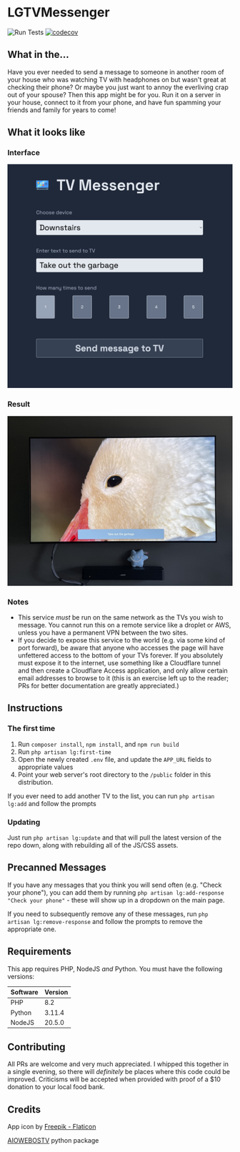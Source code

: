 # LGTVMessenger

![Run Tests](https://github.com/nexxai/LGTVMessenger/actions/workflows/RunTests.yml/badge.svg) [![codecov](https://codecov.io/gh/nexxai/LGTVMessenger/branch/main/graph/badge.svg?token=OYkZZnFyKc)](https://codecov.io/gh/nexxai/LGTVMessenger)

## What in the...

Have you ever needed to send a message to someone in another room of your house who was watching TV with headphones on but wasn't great at checking their phone?  Or maybe you just want to annoy the everliving crap out of your spouse?  Then this app might be for you.  Run it on a server in your house, connect to it from your phone, and have fun spamming your friends and family for years to come!

## What it looks like

### Interface

![Screenshot of the app interface](resources/images/interface.png)

### Result

![Screenshot of message at the bottom of an LG webOS TV](resources/images/screenshot.jpg)

### Notes

- This service *must* be run on the same network as the TVs you wish to message.  You cannot run this on a remote service like a droplet or AWS, unless you have a permanent VPN between the two sites.
- If you decide to expose this service to the world (e.g. via some kind of port forward), be aware that anyone who accesses the page will have unfettered access to the bottom of your TVs forever.  If you absolutely must expose it to the internet, use something like a Cloudflare tunnel and then create a Cloudflare Access application, and only allow certain email addresses to browse to it (this is an exercise left up to the reader; PRs for better documentation are greatly appreciated.)

## Instructions

### The first time

1. Run `composer install`, `npm install`, and `npm run build`
2. Run `php artisan lg:first-time`
3. Open the newly created `.env` file, and update the `APP_URL` fields to appropriate values
4. Point your web server's root directory to the `/public` folder in this distribution.

If you ever need to add another TV to the list, you can run `php artisan lg:add` and follow the prompts

### Updating

Just run `php artisan lg:update` and that will pull the latest version of the repo down, along with rebuilding all of the JS/CSS assets.

## Precanned Messages

If you have any messages that you think you will send often (e.g. "Check your phone"), you can add them by running `php artisan lg:add-response "Check your phone"` - these will show up in a dropdown on the main page.

If you need to subsequently remove any of these messages, run `php artisan lg:remove-response` and follow the prompts to remove the appropriate one.

## Requirements

This app requires PHP, NodeJS *and* Python.  You must have the following versions:

|Software|Version|
|--------|-------|
|PHP     |8.2    |
|Python  |3.11.4 |
|NodeJS  |20.5.0 |

## Contributing

All PRs are welcome and very much appreciated.  I whipped this together in a single evening, so there will *definitely* be places where this code could be improved.  Criticisms will be accepted when provided with proof of a $10 donation to your local food bank.

## Credits

App icon by [Freepik - Flaticon](https://www.flaticon.com/free-icons/smart-tv)

[AIOWEBOSTV](https://github.com/home-assistant-libs/aiowebostv) python package
